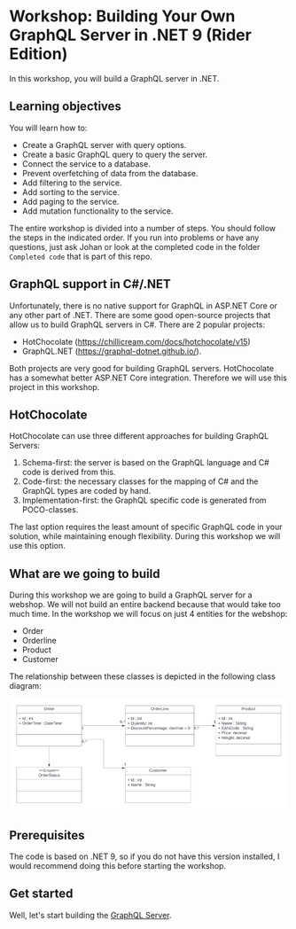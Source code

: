 # Workshop: Building Your Own GraphQL Server in .NET 9 (Rider Edition)

In this workshop, you will build a GraphQL server in .NET.

## Learning objectives

You will learn how to:
- Create a GraphQL server with query options.
- Create a basic GraphQL query to query the server.
- Connect the service to a database.
- Prevent overfetching of data from the database.
- Add filtering to the service.
- Add sorting to the service.
- Add paging to the service.
- Add mutation functionality to the service.

The entire workshop is divided into a number of steps. You should follow the steps in the indicated order. If you run into problems or have any questions, just ask Johan or look at the completed code in the folder `Completed code` that is part of this repo.

## GraphQL support in C#/.NET
Unfortunately, there is no native support for GraphQL in ASP.NET Core or any other part of .NET. There are some good open-source projects that allow us to build GraphQL servers in C#. There are 2 popular projects:
- HotChocolate (https://chillicream.com/docs/hotchocolate/v15)
- GraphQL.NET (https://graphql-dotnet.github.io/).

Both projects are very good for building GraphQL servers. HotChocolate has a somewhat better ASP.NET Core integration. Therefore we will use this project in this workshop.

## HotChocolate

HotChocolate can use three different approaches for building GraphQL Servers:
1. Schema-first: the server is based on the GraphQL language and C# code is derived from this.
2. Code-first: the necessary classes for the mapping of C# and the GraphQL types are coded by hand.
3. Implementation-first: the GraphQL specific code is generated from POCO-classes.

The last option requires the least amount of specific GraphQL code in your solution, while maintaining enough flexibility. During this workshop we will use this option.

## What are we going to build

During this workshop we are going to build a GraphQL server for a webshop. We will not build an entire backend because that would take too much time. In the workshop we will focus on just 4 entities for the webshop:
- Order
- Orderline
- Product 
- Customer

The relationship between these classes is depicted in the following class diagram:

![uml diagram](./images/Diagram.png)

## Prerequisites

The code is based on .NET 9, so if you do not have this version installed, I would recommend doing this before starting the workshop.

## Get started

Well, let's start building the [GraphQL Server](./Step1.md).
